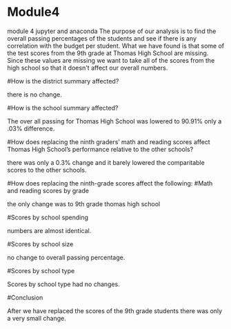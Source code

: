 # Module4
module 4 jupyter and anaconda
The purpose of our analysis is to find the overall passing percentages of the students and see if there is any correlation with the budget per student. What we have found is that some of the test scores from the 9th grade at Thomas High School are missing. Since these values are missing we want to take all of the scores from the high school so that it doesn't affect our overall numbers.

#How is the district summary affected?

there is no change.

#How is the school summary affected?

The over all passing for Thomas High School was lowered to 90.91% only a .03% difference.

#How does replacing the ninth graders’ math and reading scores affect Thomas High School’s performance relative to the other schools?

there was only a 0.3% change and it barely lowered the comparitable scores to the other schools.

#How does replacing the ninth-grade scores affect the following: #Math and reading scores by grade

the only change was to 9th grade thomas high school

#Scores by school spending

numbers are almost identical.

#Scores by school size

no change to overall passing percentage.

#Scores by school type

Scores by school type had no changes.

#Conclusion

After we have replaced the scores of the 9th grade students there was only a very small change.

